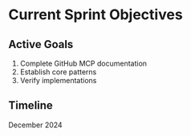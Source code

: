 # Current Sprint Objectives

## Active Goals
1. Complete GitHub MCP documentation
2. Establish core patterns
3. Verify implementations

## Timeline
December 2024